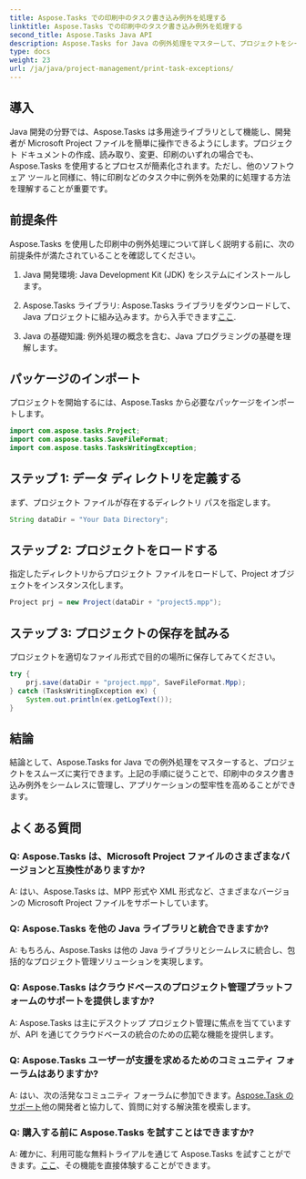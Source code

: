 ```yaml
---
title: Aspose.Tasks での印刷中のタスク書き込み例外を処理する
linktitle: Aspose.Tasks での印刷中のタスク書き込み例外を処理する
second_title: Aspose.Tasks Java API
description: Aspose.Tasks for Java の例外処理をマスターして、プロジェクトをシームレスに実行できるようにします。印刷中にタスク書き込み例外を簡単に処理する方法を学びます。
type: docs
weight: 23
url: /ja/java/project-management/print-task-exceptions/
---
```

## 導入
Java 開発の分野では、Aspose.Tasks は多用途ライブラリとして機能し、開発者が Microsoft Project ファイルを簡単に操作できるようにします。プロジェクト ドキュメントの作成、読み取り、変更、印刷のいずれの場合でも、Aspose.Tasks を使用するとプロセスが簡素化されます。ただし、他のソフトウェア ツールと同様に、特に印刷などのタスク中に例外を効果的に処理する方法を理解することが重要です。
## 前提条件
Aspose.Tasks を使用した印刷中の例外処理について詳しく説明する前に、次の前提条件が満たされていることを確認してください。
1. Java 開発環境: Java Development Kit (JDK) をシステムにインストールします。
   
2.  Aspose.Tasks ライブラリ: Aspose.Tasks ライブラリをダウンロードして、Java プロジェクトに組み込みます。から入手できます[ここ](https://releases.aspose.com/tasks/java/).
3. Java の基礎知識: 例外処理の概念を含む、Java プログラミングの基礎を理解します。

## パッケージのインポート
プロジェクトを開始するには、Aspose.Tasks から必要なパッケージをインポートします。
```java
import com.aspose.tasks.Project;
import com.aspose.tasks.SaveFileFormat;
import com.aspose.tasks.TasksWritingException;
```

## ステップ 1: データ ディレクトリを定義する
まず、プロジェクト ファイルが存在するディレクトリ パスを指定します。
```java
String dataDir = "Your Data Directory";
```
## ステップ 2: プロジェクトをロードする
指定したディレクトリからプロジェクト ファイルをロードして、Project オブジェクトをインスタンス化します。
```java
Project prj = new Project(dataDir + "project5.mpp");
```
## ステップ 3: プロジェクトの保存を試みる
プロジェクトを適切なファイル形式で目的の場所に保存してみてください。
```java
try {
    prj.save(dataDir + "project.mpp", SaveFileFormat.Mpp);
} catch (TasksWritingException ex) {
    System.out.println(ex.getLogText());
}
```

## 結論
結論として、Aspose.Tasks for Java での例外処理をマスターすると、プロジェクトをスムーズに実行できます。上記の手順に従うことで、印刷中のタスク書き込み例外をシームレスに管理し、アプリケーションの堅牢性を高めることができます。
## よくある質問
### Q: Aspose.Tasks は、Microsoft Project ファイルのさまざまなバージョンと互換性がありますか?
A: はい、Aspose.Tasks は、MPP 形式や XML 形式など、さまざまなバージョンの Microsoft Project ファイルをサポートしています。
### Q: Aspose.Tasks を他の Java ライブラリと統合できますか?
A: もちろん、Aspose.Tasks は他の Java ライブラリとシームレスに統合し、包括的なプロジェクト管理ソリューションを実現します。
### Q: Aspose.Tasks はクラウドベースのプロジェクト管理プラットフォームのサポートを提供しますか?
A: Aspose.Tasks は主にデスクトップ プロジェクト管理に焦点を当てていますが、API を通じてクラウドベースの統合のための広範な機能を提供します。
### Q: Aspose.Tasks ユーザーが支援を求めるためのコミュニティ フォーラムはありますか?
 A: はい、次の活発なコミュニティ フォーラムに参加できます。[Aspose.Task のサポート](https://forum.aspose.com/c/tasks/15)他の開発者と協力して、質問に対する解決策を模索します。
### Q: 購入する前に Aspose.Tasks を試すことはできますか?
 A: 確かに、利用可能な無料トライアルを通じて Aspose.Tasks を試すことができます。[ここ](https://releases.aspose.com/)、その機能を直接体験することができます。